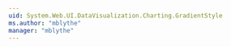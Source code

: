 ```yaml
---
uid: System.Web.UI.DataVisualization.Charting.GradientStyle
ms.author: "mblythe"
manager: "mblythe"
---
```


